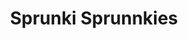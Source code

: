 ---
slug: sprunki-sprunnkies-2590
title: Sprunki Sprunnkies
description: "Sprunki Sprunnkies is an exciting online game. Play for free directly in your browser!"
icon: /images/popular_mods/Sprunki Sprunnkies.png
url: https://wowtbc.net/sprunkin/sprunnkies/index.html
previewImage: /images/popular_mods/Sprunki Sprunnkies.png
type: popular mods

# SEO配置
seo:
  title: "Sprunki Sprunnkies - Play Free Online Game | Fun Browser Games"
  description: "Sprunki Sprunnkies - Play this fun online game for free in your browser. No download required!"
  ogImage: "/images/popular_mods/Sprunki Sprunnkies.png"
  keywords: "sprunki-sprunnkies-2590, online game, browser game, free game, popular mods game, play online"

videoUrls:
  - https://www.youtube.com/embed/example1
  - https://www.youtube.com/embed/example2

whyPlay:
  title: "Why Play Sprunki Sprunnkies?"
  items:
    - "Immersive Gameplay: Sprunki Sprunnkies offers an engaging and immersive gaming experience that will keep you entertained for hours"
    - "Challenging Levels: Test your skills with increasingly difficult challenges and obstacles"
    - "Beautiful Graphics: Enjoy stunning visuals and smooth animations that bring the game world to life"
    - "Regular Updates: New content and features are added regularly to keep the game fresh and exciting"
    - "Free to Play: Experience all the fun without spending a penny"
    - "Community Features: Connect with other players, share strategies, and compete for high scores"
    - "Cross-Platform: Play on any device with a web browser, no downloads required"

features:
  title: "Key Features of Sprunki Sprunnkies"
  image: "/images/popular_mods/Sprunki Sprunnkies.png"
  items:
    - "Intuitive Controls: Easy to learn controls make Sprunki Sprunnkies accessible for players of all skill levels"
    - "Multiple Game Modes: Enjoy various gameplay options that provide different challenges and experiences"
    - "Character Customization: Personalize your gaming experience with unique characters and items"
    - "Achievement System: Complete special tasks to earn rewards and recognition"
    - "Leaderboards: Compete with players worldwide and see who can achieve the highest scores"

characteristics:
  title: "Game Characteristics"
  image: "/images/popular_mods/Sprunki Sprunnkies.png"
  items:
    - "Genre: Popular mods game with elements of strategy and skill"
    - "Difficulty: Suitable for both casual gamers and those seeking a challenge"
    - "Play Time: Quick sessions or extended gameplay, depending on your preference"
    - "Art Style: Vibrant and engaging visuals that enhance the gaming experience"
    - "Sound Design: Immersive audio that complements the gameplay perfectly"

info: "Sprunki Sprunnkies is an exciting online game that offers players a unique and engaging gaming experience. With its intuitive controls, stunning visuals, and challenging gameplay, Sprunki Sprunnkies provides hours of entertainment for players of all ages and skill levels. Whether you're looking for a quick gaming session during a break or an extended play session, Sprunki Sprunnkies delivers an immersive experience that will keep you coming back for more. The game features multiple levels of increasing difficulty, ensuring that players are constantly challenged as they progress. With regular updates adding new content and features, Sprunki Sprunnkies remains fresh and exciting, providing endless entertainment options for its growing community of players."

howToPlayIntro: "Welcome to Sprunki Sprunnkies! This guide will walk you through the basics and help you master the game. Whether you're a beginner or looking to improve your skills, these tips and instructions will enhance your gaming experience."

howToPlaySteps:
  - title: "Getting Started"
    description: "Begin your Sprunki Sprunnkies adventure by familiarizing yourself with the controls. Use your keyboard or mouse to navigate through the game interface. The tutorial will guide you through the basic mechanics and help you understand the objectives."
  - title: "Understanding the Objectives"
    description: "In Sprunki Sprunnkies, your main goal is to progress through levels by completing specific objectives. Each level presents unique challenges that require different strategies and approaches."
  - title: "Mastering the Controls"
    description: "Practice using the controls to improve your precision and reaction time. Sprunki Sprunnkies requires quick reflexes and strategic thinking to overcome obstacles and defeat opponents."
  - title: "Utilizing Power-ups"
    description: "Collect power-ups throughout the game to enhance your abilities and overcome difficult challenges. Each power-up offers unique advantages that can be crucial for success."
  - title: "Developing Strategies"
    description: "As you progress in Sprunki Sprunnkies, develop effective strategies for different scenarios. Analyze patterns, anticipate challenges, and adapt your approach to maximize your performance."

faq:
  title: "Frequently Asked Questions about Sprunki Sprunnkies"
  items:
    - question: "Is Sprunki Sprunnkies free to play?"
      answer: "Yes, Sprunki Sprunnkies is completely free to play directly in your web browser. No downloads or purchases are required to enjoy the full game experience."
    - question: "Can I play Sprunki Sprunnkies on mobile devices?"
      answer: "Yes, Sprunki Sprunnkies is optimized for both desktop and mobile play. You can enjoy the game on any device with a web browser and internet connection."
    - question: "Are there any in-game purchases?"
      answer: "While Sprunki Sprunnkies is free to play, there may be optional in-game purchases available for cosmetic items or additional features that don't affect core gameplay."
    - question: "How often is Sprunki Sprunnkies updated?"
      answer: "The developers regularly update Sprunki Sprunnkies with new content, features, and improvements based on player feedback and game performance."
    - question: "Can I play Sprunki Sprunnkies offline?"
      answer: "Currently, Sprunki Sprunnkies requires an internet connection to play as it's a browser-based online game."
    - question: "Is Sprunki Sprunnkies suitable for children?"
      answer: "Yes, Sprunki Sprunnkies is designed to be family-friendly and suitable for players of all ages."
    - question: "How do I report bugs or issues?"
      answer: "If you encounter any problems while playing Sprunki Sprunnkies, you can report them through the game's support page or contact the developers directly through their website."
    - question: "Still Have Questions?"
      answer: "If you have additional questions about Sprunki Sprunnkies that aren't covered in this FAQ, please visit our support center or contact our customer service team for assistance."
---